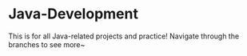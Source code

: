 # Java-Development

This is for all Java-related projects and practice!
Navigate through the branches to see more~
